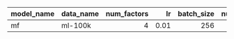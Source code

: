| model_name   | data_name   |   num_factors |   lr |   batch_size |   num_epochs | use_gpu   | override   |   train_loss |   train_mse |   valid_loss |   valid_mse |
|:-------------|:------------|--------------:|-----:|-------------:|-------------:|:----------|:-----------|-------------:|------------:|-------------:|------------:|
| mf           | ml-100k     |             4 | 0.01 |          256 |            2 | True      | False      |       2.3706 |      2.3706 |       0.9304 |      0.9304 |